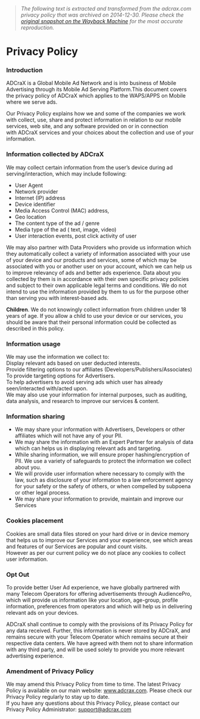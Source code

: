 > *The following text is extracted and transformed from the adcrax.com privacy policy that was archived on 2014-12-30. Please check the [original snapshot on the Wayback Machine](https://web.archive.org/web/20141230215633id_/http%3A//adcrax.com/pages/privacy-policy.html) for the most accurate reproduction.*

# Privacy Policy

### Introduction

ADCraX is a Global Mobile Ad Network and is into business of Mobile Advertising through its Mobile Ad Serving Platform.This document covers the privacy policy of ADCraX which applies to the WAPS/APPS on Mobile where we serve ads.

Our Privacy Policy explains how we and some of the companies we work with collect, use, share and protect information in relation to our mobile services, web site, and any software provided on or in connection with ADCraX services and your choices about the collection and use of your information.

### Information collected by ADCraX

We may collect certain information from the user’s device during ad serving/interaction, which may include following:

  * User Agent
  * Network provider
  * Internet (IP) address
  * Device identifier
  * Media Access Control (MAC) address,
  * Geo location
  * The content type of the ad / genre
  * Media type of the ad ( text, image, video)
  * User interaction events, post click activity of user



We may also partner with Data Providers who provide us information which they automatically collect a variety of information associated with your use of your device and our products and services, some of which may be associated with you or another user on your account, which we can help us to improve relevancy of ads and better ads experience. Data about you collected by them is in accordance with their own specific privacy policies and subject to their own applicable legal terms and conditions. We do not intend to use the information provided by them to us for the purpose other than serving you with interest-based ads.

**Children**. We do not knowingly collect information from children under 18 years of age. If you allow a child to use your device or our services, you should be aware that their personal information could be collected as described in this policy.

### Information usage

We may use the information we collect to:  
Display relevant ads based on user deducted interests.  
Provide filtering options to our affiliates (Developers/Publishers/Associates)  
To provide targeting options for Advertisers.  
To help advertisers to avoid serving ads which user has already seen/interacted with/acted upon.  
We may also use your information for internal purposes, such as auditing, data analysis, and research to improve our services & content.

### Information sharing

  * We may share your information with Advertisers, Developers or other affiliates which will not have any of your PII.
  * We may share the information with an Expert Partner for analysis of data which can helps us in displaying relevant ads and targeting.
  * While sharing information, we will ensure proper hashing/encryption of PII. We use a variety of safeguards to protect the information we collect about you.
  * We will provide user information where necessary to comply with the law, such as disclosure of your information to a law enforcement agency for your safety or the safety of others, or when compelled by subpoena or other legal process.
  * We may share your information to provide, maintain and improve our Services



### Cookies placement

Cookies are small data files stored on your hard drive or in device memory that helps us to improve our Services and your experience, see which areas and features of our Services are popular and count visits.  
However as per our current policy we do not place any cookies to collect user information.

### Opt Out

To provide better User Ad experience, we have globally partnered with many Telecom Operators for offering advertisements through AudiencePro, which will provide us information like your location, age-group, profile information, preferences from operators and which will help us in delivering relevant ads on your devices.

ADCraX shall continue to comply with the provisions of its Privacy Policy for any data received. Further, this information is never stored by ADCraX, and remains secure with your Telecom Operator which remains secure at their respective data centers. We have agreed with them not to share information with any third party, and will be used solely to provide you more relevant advertising experience.

### Amendment of Privacy Policy

We may amend this Privacy Policy from time to time. The latest Privacy Policy is available on our main website: www.adcrax.com. Please check our Privacy Policy regularly to stay up to date.  
If you have any questions about this Privacy Policy, please contact our Privacy Policy Administrator: support@adcrax.com
